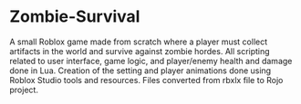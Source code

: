 # Zombie-Survival
A small Roblox game made from scratch where a player must collect artifacts in the world and survive against zombie hordes. All scripting related to user interface, game logic, and player/enemy health and damage done in Lua. Creation of the setting and player animations done using Roblox Studio tools and resources. Files converted from rbxlx file to Rojo project.
